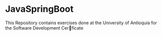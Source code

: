 # JavaSpringBoot

<p>This Repository contains exercises done at the University of Antioquia for the Software Development Cer􀆟ficate</p>
